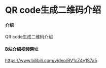 # QR code生成二维码介绍

#### 介绍
QR code生成二维码介绍

#### B站介绍视频网址
https://www.bilibili.com/video/BV1cZ4y1S7a5
